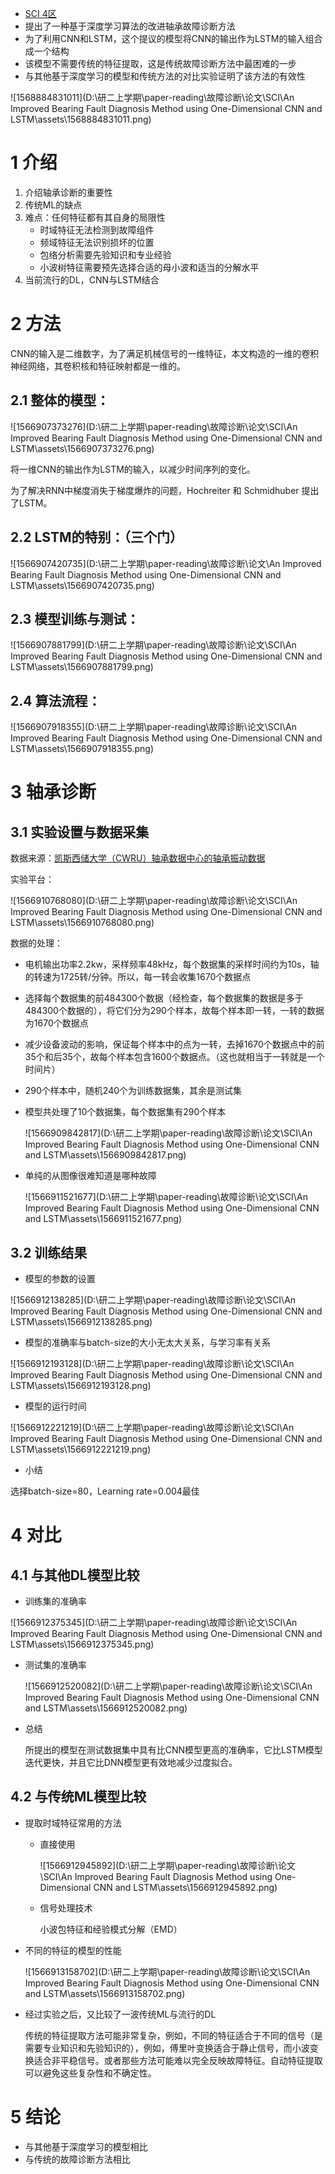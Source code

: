 - [SCI 4区](http://www.letpub.com.cn/index.php?journalid=7662&page=journalapp&view=detail)
- 提出了一种基于深度学习算法的改进轴承故障诊断方法
- 为了利用CNN和LSTM，这个提议的模型将CNN的输出作为LSTM的输入组合成一个结构
- 该模型不需要传统的特征提取，这是传统故障诊断方法中最困难的一步
- 与其他基于深度学习的模型和传统方法的对比实验证明了该方法的有效性

![1568884831011](D:\研二上学期\paper-reading\故障诊断\论文\SCI\An Improved Bearing Fault Diagnosis Method using One-Dimensional CNN and LSTM\assets\1568884831011.png)

# 1 介绍

1. 介绍轴承诊断的重要性
2. 传统ML的缺点
3. 难点：任何特征都有其自身的局限性
   - 时域特征无法检测到故障组件
   - 频域特征无法识别损坏的位置
   - 包络分析需要先验知识和专业经验
   - 小波树特征需要预先选择合适的母小波和适当的分解水平
4. 当前流行的DL，CNN与LSTM结合

# 2 方法

CNN的输入是二维数字，为了满足机械信号的一维特征，本文构造的一维的卷积神经网络，其卷积核和特征映射都是一维的。

## 2.1 整体的模型：

![1566907373276](D:\研二上学期\paper-reading\故障诊断\论文\SCI\An Improved Bearing Fault Diagnosis Method using One-Dimensional CNN and LSTM\assets\1566907373276.png)

将一维CNN的输出作为LSTM的输入，以减少时间序列的变化。

为了解决RNN中梯度消失于梯度爆炸的问题，Hochreiter 和 Schmidhuber 提出了LSTM。

## 2.2 LSTM的特别：（三个门）

![1566907420735](D:\研二上学期\paper-reading\故障诊断\论文\An Improved Bearing Fault Diagnosis Method using One-Dimensional CNN and LSTM\assets\1566907420735.png)

## 2.3 模型训练与测试：

![1566907881799](D:\研二上学期\paper-reading\故障诊断\论文\SCI\An Improved Bearing Fault Diagnosis Method using One-Dimensional CNN and LSTM\assets\1566907881799.png)

## 2.4 算法流程：

![1566907918355](D:\研二上学期\paper-reading\故障诊断\论文\SCI\An Improved Bearing Fault Diagnosis Method using One-Dimensional CNN and LSTM\assets\1566907918355.png)

# 3 轴承诊断

## 3.1 实验设置与数据采集

数据来源：[凯斯西储大学（CWRU）轴承数据中心的轴承振动数据](https://csegroups.case.edu/bearingdatacenter/home)

实验平台：

![1566910768080](D:\研二上学期\paper-reading\故障诊断\论文\SCI\An Improved Bearing Fault Diagnosis Method using One-Dimensional CNN and LSTM\assets\1566910768080.png)

数据的处理：

- 电机输出功率2.2kw，采样频率48kHz，每个数据集的采样时间约为10s，轴的转速为1725转/分钟。所以，每一转会收集1670个数据点

- 选择每个数据集的前484300个数据（经检查，每个数据集的数据是多于484300个数据的），将它们分为290个样本，故每个样本即一转，一转的数据为1670个数据点

- 减少设备波动的影响，保证每个样本中的点为一转，去掉1670个数据点中的前35个和后35个，故每个样本包含1600个数据点。（这也就相当于一转就是一个时间片）

- 290个样本中，随机240个为训练数据集，其余是测试集

- 模型共处理了10个数据集，每个数据集有290个样本

  ![1566909842817](D:\研二上学期\paper-reading\故障诊断\论文\SCI\An Improved Bearing Fault Diagnosis Method using One-Dimensional CNN and LSTM\assets\1566909842817.png)

- 单纯的从图像很难知道是哪种故障

  ![1566911521677](D:\研二上学期\paper-reading\故障诊断\论文\SCI\An Improved Bearing Fault Diagnosis Method using One-Dimensional CNN and LSTM\assets\1566911521677.png)

## 3.2 训练结果

- 模型的参数的设置

![1566912138285](D:\研二上学期\paper-reading\故障诊断\论文\SCI\An Improved Bearing Fault Diagnosis Method using One-Dimensional CNN and LSTM\assets\1566912138285.png)

- 模型的准确率与batch-size的大小无太大关系，与学习率有关系

![1566912193128](D:\研二上学期\paper-reading\故障诊断\论文\SCI\An Improved Bearing Fault Diagnosis Method using One-Dimensional CNN and LSTM\assets\1566912193128.png)

- 模型的运行时间

![1566912221219](D:\研二上学期\paper-reading\故障诊断\论文\SCI\An Improved Bearing Fault Diagnosis Method using One-Dimensional CNN and LSTM\assets\1566912221219.png)

- 小结

选择batch-size=80，Learning rate=0.004最佳

# 4 对比

## 4.1 与其他DL模型比较

- 训练集的准确率

![1566912375345](D:\研二上学期\paper-reading\故障诊断\论文\SCI\An Improved Bearing Fault Diagnosis Method using One-Dimensional CNN and LSTM\assets\1566912375345.png)

- 测试集的准确率

  ![1566912520082](D:\研二上学期\paper-reading\故障诊断\论文\SCI\An Improved Bearing Fault Diagnosis Method using One-Dimensional CNN and LSTM\assets\1566912520082.png)

- 总结

  所提出的模型在测试数据集中具有比CNN模型更高的准确率，它比LSTM模型迭代更快，并且它比DNN模型更有效地减少过度拟合。

## 4.2 与传统ML模型比较

- 提取时域特征常用的方法

  - 直接使用

    ![1566912945892](D:\研二上学期\paper-reading\故障诊断\论文\SCI\An Improved Bearing Fault Diagnosis Method using One-Dimensional CNN and LSTM\assets\1566912945892.png)

  - 信号处理技术

    小波包特征和经验模式分解（EMD）

- 不同的特征的模型的性能

  ![1566913158702](D:\研二上学期\paper-reading\故障诊断\论文\SCI\An Improved Bearing Fault Diagnosis Method using One-Dimensional CNN and LSTM\assets\1566913158702.png)

- 经过实验之后，又比较了一波传统ML与流行的DL

  传统的特征提取方法可能非常复杂，例如，不同的特征适合于不同的信号（是需要专业知识和先验知识的），例如，傅里叶变换适合于静止信号，而小波变换适合非平稳信号。或者那些方法可能难以完全反映故障特征。自动特征提取可以避免这些复杂性和不确定性。

# 5 结论

- 与其他基于深度学习的模型相比
- 与传统的故障诊断方法相比